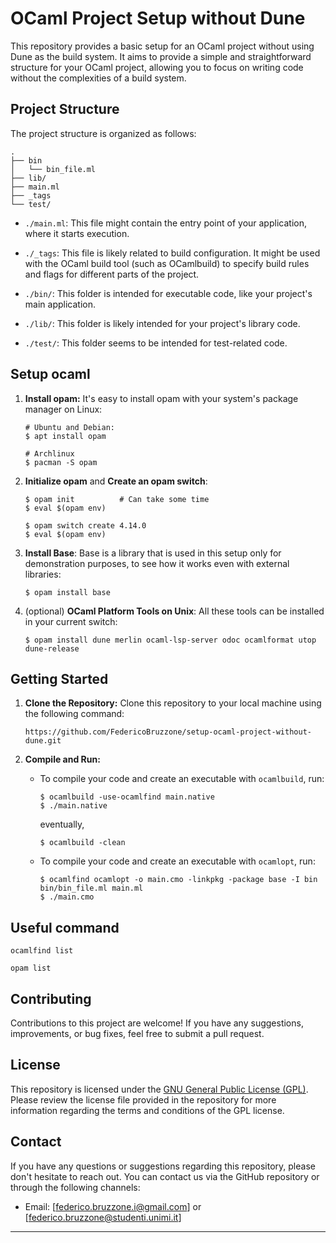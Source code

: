 # OCaml Project Setup without Dune

This repository provides a basic setup for an OCaml project without using Dune as the build system. It aims to provide a simple and straightforward structure for your OCaml project, allowing you to focus on writing code without the complexities of a build system.

## Project Structure

The project structure is organized as follows:

```
.
├── bin
│   └── bin_file.ml
├── lib/
├── main.ml
├── _tags
└── test/
```

- `./main.ml`: This file might contain the entry point of your application, where it starts execution.

- `./_tags`: This file is likely related to build configuration. It might be used with the OCaml build tool (such as OCamlbuild) to specify build rules and flags for different parts of the project.

- `./bin/`: This folder is intended for executable code, like your project's main application.

- `./lib/`: This folder is likely intended for your project's library code.

- `./test/`: This folder seems to be intended for test-related code.

## Setup ocaml

1. **Install opam:** It's easy to install opam with your system's package manager on Linux:
   ```
   # Ubuntu and Debian:
   $ apt install opam

   # Archlinux
   $ pacman -S opam
   ```

2. **Initialize opam** and **Create an opam switch**:
    ```
    $ opam init          # Can take some time
    $ eval $(opam env)
    ```
    ```
    $ opam switch create 4.14.0
    $ eval $(opam env)
    ```

3. **Install Base**: Base is a library that is used in this setup only for demonstration purposes, to see how it works even with external libraries:
    ```
    $ opam install base
    ```

4. (optional) **OCaml Platform Tools on Unix**: All these tools can be installed in your current switch:
    ```
    $ opam install dune merlin ocaml-lsp-server odoc ocamlformat utop dune-release
    ```

## Getting Started

1. **Clone the Repository:** Clone this repository to your local machine using the following command:

   ```
   https://github.com/FedericoBruzzone/setup-ocaml-project-without-dune.git
   ```

2. **Compile and Run:**

    - To compile your code and create an executable with `ocamlbuild`, run:
        ```
        $ ocamlbuild -use-ocamlfind main.native 
        $ ./main.native
        ```
        eventually,
        ```
        $ ocamlbuild -clean
        ```
    - To compile your code and create an executable with `ocamlopt`, run:
        ```
        $ ocamlfind ocamlopt -o main.cmo -linkpkg -package base -I bin bin/bin_file.ml main.ml
        $ ./main.cmo
        ```

## Useful command

`ocamlfind list`

`opam list`

## Contributing

Contributions to this project are welcome! If you have any suggestions, improvements, or bug fixes, feel free to submit a pull request.

## License

This repository is licensed under the [GNU General Public License (GPL)](https://www.gnu.org/licenses/gpl-3.0.html). Please review the license file provided in the repository for more information regarding the terms and conditions of the GPL license.

## Contact

If you have any questions or suggestions regarding this repository, please don't hesitate to reach out. You can contact us via the GitHub repository or through the following channels:
- Email: [federico.bruzzone.i@gmail.com] or [federico.bruzzone@studenti.unimi.it]
---


